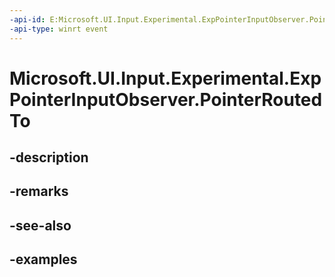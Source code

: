 ```yaml
---
-api-id: E:Microsoft.UI.Input.Experimental.ExpPointerInputObserver.PointerRoutedTo
-api-type: winrt event
---
```


# Microsoft.UI.Input.Experimental.ExpPointerInputObserver.PointerRoutedTo

<!--
public event Windows.Foundation.TypedEventHandler<Microsoft.UI.Input.Experimental.ExpPointerInputObserver,Microsoft.UI.Input.Experimental.ExpPointerEventArgs> PointerRoutedTo;
-->


## -description

## -remarks

## -see-also

## -examples


